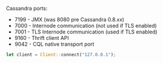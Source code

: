 Cassandra ports:

* 7199 - JMX (was 8080 pre Cassandra 0.8.xx)
* 7000 - Internode communication (not used if TLS enabled)
* 7001 - TLS Internode communication (used if TLS enabled)
* 9160 - Thrift client API
* 9042 - CQL native transport port

```rs
let client = Client::connect("127.0.0.1");
```
